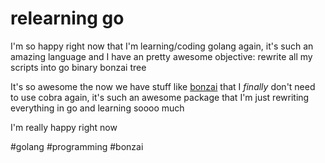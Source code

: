 # relearning go

I'm so happy right now that I'm learning/coding golang again, it's such an amazing language and I have an pretty awesome objective: rewrite all my scripts into go binary bonzai tree

It's so awesome the now we have stuff like [bonzai](github.com/rwxrob/bonzai) that I *finally* don't need to use cobra again, it's such an awesome package that I'm just rewriting everything in go and learning soooo much

I'm really happy right now

  #golang #programming #bonzai
